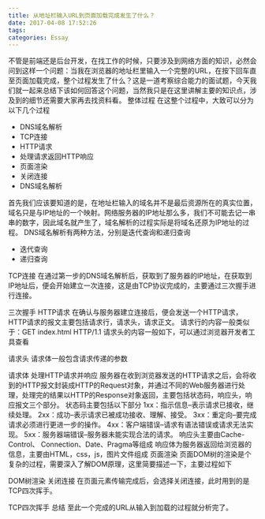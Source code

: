 ```yaml
---
title: 从地址栏输入URL到页面加载完成发生了什么？
date: 2017-04-08 17:52:26
tags:
categories: Essay
---
```

不管是前端还是后台开发，在找工作的时候，只要涉及到网络方面的知识，必然会问到这样一个问题：当我在浏览器的地址栏里输入一个完整的URL，在按下回车直至页面加载完成，整个过程发生了什么？这是一道考察综合能力的面试题，今天我们就一起来总结下该如何回答这个问题，当然我只是在这里讲解主要的知识点，涉及到的细节还需要大家再去找资料看。
整体过程
在这整个过程中，大致可以分为以下几个过程

* DNS域名解析
* TCP连接
* HTTP请求
* 处理请求返回HTTP响应
* 页面渲染
* 关闭连接
* DNS域名解析

首先我们应该要知道的是，在地址栏输入的域名并不是最后资源所在的真实位置，域名只是与IP地址的一个映射。网络服务器的IP地址那么多，我们不可能去记一串串的数字，因此域名就产生了，域名解析的过程实际是将域名还原为IP地址的过程。
DNS域名解析有两种方法，分别是迭代查询和递归查询

* 迭代查询
* 递归查询

TCP连接
在通过第一步的DNS域名解析后，获取到了服务器的IP地址，在获取到IP地址后，便会开始建立一次连接，这是由TCP协议完成的，主要通过三次握手进行连接。

三次握手
HTTP请求
在确认与服务器建立连接后，便会发送一个HTTP请求，HTTP请求的报文主要包括请求行，请求头，请求正文。
请求行的内容一般类似于：GET index.html HTTP/1.1
请求头的内容一般如下，可以通过浏览器开发者工具查看

请求头
请求体一般包含请求传递的参数

请求体
处理HTTP请求并响应
服务器在收到浏览器发送的HTTP请求之后，会将收到的HTTP报文封装成HTTP的Request对象，并通过不同的Web服务器进行处理，处理完的结果以HTTP的Response对象返回，主要包括状态码，响应头，响应报文三个部分。
状态码主要包括以下部分
1xx：指示信息–表示请求已接收，继续处理。
2xx：成功–表示请求已被成功接收、理解、接受。
3xx：重定向–要完成请求必须进行更进一步的操作。
4xx：客户端错误–请求有语法错误或请求无法实现。
5xx：服务器端错误–服务器未能实现合法的请求。
响应头主要由Cache-Control、 Connection、Date、Pragma等组成
响应体为服务器返回给浏览器的信息，主要由HTML，css，js，图片文件组成
页面渲染
页面DOM树的渲染是个复杂的过程，需要深入了解DOM原理，这里简要描述一下，主要过程如下

DOM树渲染
关闭连接
在页面元素传输完成后，会选择关闭连接，此时用到的是TCP四次挥手。

TCP四次挥手
总结
至此一个完成的URL从输入到加载的过程就分析完了。